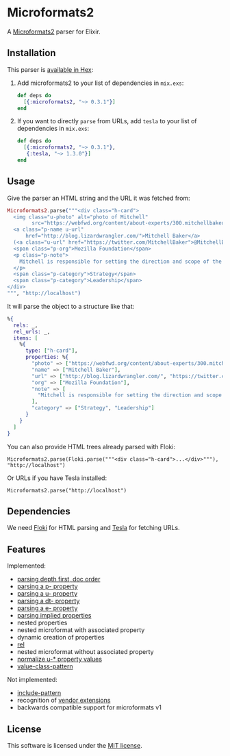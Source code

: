 # Microformats2

A [Microformats2](http://microformats.org/wiki/microformats-2) parser for Elixir.

## Installation

This parser is [available in Hex](https://hex.pm/packages/microformats2):

1. Add microformats2 to your list of dependencies in `mix.exs`:

   ```elixir
   def deps do
     [{:microformats2, "~> 0.3.1"}]
   end
   ```

2. If you want to directly `parse` from URLs, add `tesla` to your list of dependencies in `mix.exs`:

   ```elixir
   def deps do
     [{:microformats2, "~> 0.3.1"},
      {:tesla, "~> 1.3.0"}]
   end
   ```

## Usage

Give the parser an HTML string and the URL it was fetched from:

```elixir
Microformats2.parse("""<div class="h-card">
  <img class="u-photo" alt="photo of Mitchell"
        src="https://webfwd.org/content/about-experts/300.mitchellbaker/mentor_mbaker.jpg"/>
  <a class="p-name u-url"
      href="http://blog.lizardwrangler.com/">Mitchell Baker</a>
  (<a class="u-url" href="https://twitter.com/MitchellBaker">@MitchellBaker</a>)
  <span class="p-org">Mozilla Foundation</span>
  <p class="p-note">
    Mitchell is responsible for setting the direction and scope of the Mozilla Foundation and its activities.
  </p>
  <span class="p-category">Strategy</span>
  <span class="p-category">Leadership</span>
</div>
""", "http://localhost")
```

It will parse the object to a structure like that:

```elixir
%{
  rels: _,
  rel_urls: _,
  items: [
    %{
      type: ["h-card"],
      properties: %{
        "photo" => ["https://webfwd.org/content/about-experts/300.mitchellbaker/mentor_mbaker.jpg"],
        "name" => ["Mitchell Baker"],
        "url" => ["http://blog.lizardwrangler.com/", "https://twitter.com/MitchellBaker"],
        "org" => ["Mozilla Foundation"],
        "note" => [
          "Mitchell is responsible for setting the direction and scope of the Mozilla Foundation and its activities."
        ],
        "category" => ["Strategy", "Leadership"]
      }
    }
  ]
}
```

You can also provide HTML trees already parsed with Floki:

    Microformats2.parse(Floki.parse("""<div class="h-card">...</div>"""), "http://localhost")

Or URLs if you have Tesla installed:

    Microformats2.parse("http://localhost")

## Dependencies

We need [Floki](https://github.com/philss/floki) for HTML parsing and
[Tesla](https://github.com/teamon/tesla) for fetching URLs.

## Features

Implemented:

- [parsing depth first, doc order](http://microformats.org/wiki/microformats2-parsing#parse_a_document_for_microformats)
- [parsing a p- property](http://microformats.org/wiki/microformats2-parsing#parsing_a_p-_property)
- [parsing a u- property](http://microformats.org/wiki/microformats2-parsing#parsing_a_u-_property)
- [parsing a dt- property](http://microformats.org/wiki/microformats2-parsing#parsing_a_dt-_property)
- [parsing a e- property](http://microformats.org/wiki/microformats2-parsing#parsing_an_e-_property)
- [parsing implied properties](http://microformats.org/wiki/microformats-2-parsing#parsing_for_implied_properties)
- nested properties
- nested microformat with associated property
- dynamic creation of properties
- [rel](http://microformats.org/wiki/rel)
- nested microformat without associated property
- [normalize u-\* property values](http://microformats.org/wiki/microformats2-parsing-faq#normalizing_u-.2A_property_values)
- [value-class-pattern](http://microformats.org/wiki/value-class-pattern)

Not implemented:

- [include-pattern](http://microformats.org/wiki/include-pattern)
- recognition of [vendor extensions](http://microformats.org/wiki/microformats2#VENDOR_EXTENSIONS)
- backwards compatible support for microformats v1

## License

This software is licensed under the [MIT license](https://choosealicense.com/licenses/mit/).
